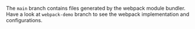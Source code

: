 The ``main`` branch contains files generated by the webpack module bundler. Have a look at ``webpack-demo`` branch to see the webpack implementation and configurations.
